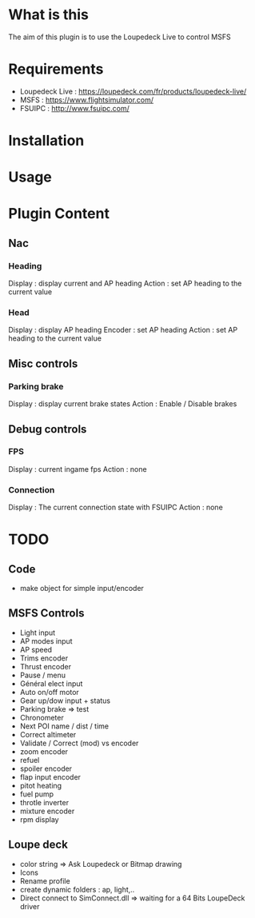 # What is this
The aim of this plugin is to use the Loupedeck Live to control MSFS
# Requirements
* Loupedeck Live : https://loupedeck.com/fr/products/loupedeck-live/
* MSFS : https://www.flightsimulator.com/
* FSUIPC : http://www.fsuipc.com/
# Installation

# Usage

# Plugin Content
## Nac
### Heading
Display : display current and AP heading
Action : set AP heading to the current value
### Head
Display : display AP heading
Encoder : set AP heading
Action : set AP heading to the current value
## Misc controls
### Parking brake
Display : display current brake states
Action : Enable / Disable brakes
## Debug controls
### FPS
Display : current ingame fps
Action : none
### Connection
Display : The current connection state with FSUIPC
Action : none

# TODO
## Code
* make object for simple input/encoder


## MSFS Controls
* Light input
* AP modes input
* AP speed
* Trims encoder
* Thrust encoder
* Pause / menu
* Général elect input
* Auto on/off motor
* Gear up/dow input + status
* Parking brake => test
* Chronometer
* Next POI name / dist / time
* Correct altimeter
* Validate / Correct (mod) vs encoder
* zoom encoder
* refuel
* spoiler encoder
* flap input encoder
* pitot heating
* fuel pump
* throtle inverter
* mixture encoder
* rpm display

## Loupe deck
* color string => Ask Loupedeck or Bitmap drawing
* Icons
* Rename profile
* create dynamic folders : ap, light,..
* Direct connect to SimConnect.dll => waiting for a 64 Bits LoupeDeck driver


